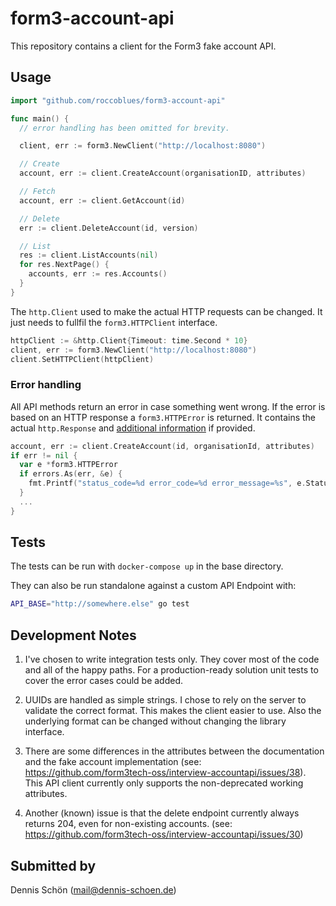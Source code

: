 # form3-account-api

This repository contains a client for the Form3 fake account API.

## Usage

```Go
import "github.com/roccoblues/form3-account-api"

func main() {
  // error handling has been omitted for brevity.

  client, err := form3.NewClient("http://localhost:8080")

  // Create
  account, err := client.CreateAccount(organisationID, attributes)

  // Fetch
  account, err := client.GetAccount(id)

  // Delete
  err := client.DeleteAccount(id, version)

  // List
  res := client.ListAccounts(nil)
  for res.NextPage() {
    accounts, err := res.Accounts()
  }
}
```

The `http.Client` used to make the actual HTTP requests can be changed. It just needs to fullfil the `form3.HTTPClient` interface.

```Go
httpClient := &http.Client{Timeout: time.Second * 10}
client, err := form3.NewClient("http://localhost:8080")
client.SetHTTPClient(httpClient)
```

### Error handling

All API methods return an error in case something went wrong. If the error is based on an HTTP response a `form3.HTTPError` is returned. It contains the actual `http.Response` and [additional information](https://api-docs.form3.tech/api.html#introduction-and-api-conventions-errors-and-status-codes) if provided.

```Go
account, err := client.CreateAccount(id, organisationId, attributes)
if err != nil {
  var e *form3.HTTPError
  if errors.As(err, &e) {
    fmt.Printf("status_code=%d error_code=%d error_message=%s", e.StatusCode, e.ErrorCode, e.ErrorMessage)
  }
  ...
}
```

## Tests

The tests can be run with `docker-compose up` in the base directory.

They can also be run standalone against a custom API Endpoint with:

```Bash
API_BASE="http://somewhere.else" go test
```

## Development Notes

1. I've chosen to write integration tests only. They cover most of the code and all of the happy paths. For a production-ready solution unit tests to cover the error cases could be added.

2. UUIDs are handled as simple strings. I chose to rely on the server to validate the correct format. This makes the client easier to use. Also the underlying format can be changed without changing the library interface.

3. There are some differences in the attributes between the documentation and the fake account implementation (see: https://github.com/form3tech-oss/interview-accountapi/issues/38).
This API client currently only supports the non-deprecated working attributes.

4. Another (known) issue is that the delete endpoint currently always returns 204, even for non-existing accounts. (see: https://github.com/form3tech-oss/interview-accountapi/issues/30)

## Submitted by

Dennis Schön (mail@dennis-schoen.de)
